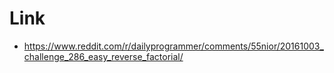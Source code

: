 # Link
* https://www.reddit.com/r/dailyprogrammer/comments/55nior/20161003_challenge_286_easy_reverse_factorial/
